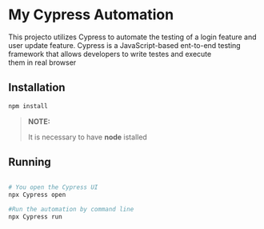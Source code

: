 # My Cypress Automation

This projecto utilizes Cypress to automate the testing of a login feature and user update feature. Cypress is a JavaScript-based ent-to-end testing framework that allows developers to write testes and execute them in real browser

## Installation
```bash
npm install
```
>**NOTE:**
>
> It is necessary to have **node** istalled
 

## Running  
```bash

# You open the Cypress UI
npx Cypress open

#Run the automation by command line
npx Cypress run 
```

 
